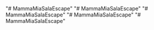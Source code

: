 "# MammaMiaSalaEscape" 
"# MammaMiaSalaEscape" 
"# MammaMiaSalaEscape" 
"# MammaMiaSalaEscape" 
"# MammaMiaSalaEscape" 
